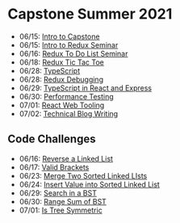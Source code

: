 # Capstone Summer 2021

* 06/15: [Intro to Capstone](https://us02web.zoom.us/rec/share/SxECzhE4VFfovrqI7HcpYk6ubrZOi5i8SIp0OQHfNq9YWDB3oNZp8y3Rb-dCUUJF.e-fgRlLM7vLnvKXN)
* 06/15: [Intro to Redux Seminar](https://us02web.zoom.us/rec/share/ADW0gE84UNxA1hOoUsgzNg70S5V3iCEPtzP52QQs2lLx0EIDX-_X6j0ssQZl2v0x.If-fPF3RAJnvYClX)
* 06/16: [Redux To Do List Seminar](https://us02web.zoom.us/rec/share/uZghZ4BtAUyxLHWmtT2zeKDKLfMAE24HIkfRYdkWWU1lgtEZPia1W4mhzfpUcgIi.LwSB-_Shf2vOuPBZ)
* 06/18: [Redux Tic Tac Toe](https://us02web.zoom.us/rec/share/kiHM1caggMPDjDFdh_79-sgT7aQH3UV1dBoA8MyzAf2DL1tnRjwWb0FuTCEif9z6.4_bw182VWgubbSXJ?startTime=1624024303000)
* 06/28: [TypeScript](https://us02web.zoom.us/rec/share/JLAFAdPMorw3h1PcEPKgTCFiT-Gx0w5rLJ-0C2dVyLQOcLjFbpyYbtkMJxiriHCO.WjLXT31c6elWEf0y?startTime=1624900063000)
* 06/28: [Redux Debugging](https://us02web.zoom.us/rec/share/JLAFAdPMorw3h1PcEPKgTCFiT-Gx0w5rLJ-0C2dVyLQOcLjFbpyYbtkMJxiriHCO.WjLXT31c6elWEf0y?startTime=1624905384000)
* 06/29: [TypeScript in React and Express](https://us02web.zoom.us/rec/share/Gv3v9505C5D6pRBx1ONwjBDUNAkgIBmYRVoGgpKZNqKCpq4XxXhcaUr2-5b5uFFk.Aa3q9em0zzVo-R5O?startTime=1624989817000)
* 06/30: [Performance Testing](https://us02web.zoom.us/rec/share/BBe-R0Lt3rWu3kvW9iFfVSbTw4Sm4R2DCN4c21bzaA9yvLDXgu8TvDczknJX4lK8.enUzXz8HDTVQOpID?startTime=1625072819000)
* 07/01: [React Web Tooling](https://us02web.zoom.us/rec/share/N1XMmIPQTCeS6dHx29blJrAxmZyKU116uxty9tN12RrAQzvaqOUTqAuCrllEI-ye.AkoLianp_lf_D1ID?startTime=1625159193000)
* 07/02: [Technical Blog Writing](https://us02web.zoom.us/rec/share/FZTLeq0r_qSIGYPEht5D-onryXik5Xp2QmL7Pk03Yu9khiXs3kff4fjmkhO8ARiN.UPdwmAh3u2Zog85o?startTime=1625232958000)

## Code Challenges
* 06/16: [Reverse a Linked List](https://us02web.zoom.us/rec/share/szJ_Jzp5W14FImdjpkCzkeE674q6wqV6MVfMN38oAGbYq8XQCevmZ2PMMIBtUhXd.lC0c756cdvRz_QRC)
* 06/17: [Valid Brackets](https://us02web.zoom.us/rec/share/1iVfrIrzG9anbHr-FLpcWZGi1wN_x6jYlcOTKqSFNiIEgLjM-LCvT2vCa-PqGYgZ.Z4wf_IfAGg77qhw9)
* 06/23: [Merge Two Sorted Linked LIsts](https://us02web.zoom.us/rec/share/07pXBJycDWYYk-fnyPLDf4s6pnTMaCBGbukHysgMw1DlaJhSzI3PqtpC3j1iTD9-.rzFHq4Vi3BMLT3-c?startTime=1624454396000)
* 06/24: [Insert Value into Sorted Linked List](https://us02web.zoom.us/rec/share/266fVkTg_nVGZCLKFdNRGMaoYgaavOA2Bec9TJgbSHwWMMCQ329wtEvp4rHBimnO.zLHDjQI7F9by20iS?startTime=1624541323000)
* 06/29: [Search in a BST](https://us02web.zoom.us/rec/share/DOuh70Dy7l9DzmM8XKuQFF87dh4chEr5ciWm7zGa68O9Mw_EauBsM3yV05rsbOTj.HkG6AGuPszlp33ih?startTime=1624973085000)
* 06/30: [Range Sum of BST](https://us02web.zoom.us/rec/share/nAkTNWhdcKbzvYKcQ9QBAmJVM6QP-ApwS1fc079iI-x4gKkaiwxCN9caACUsjYB5.Yyu7jkaxrTjBmznq?startTime=1625059367000)
* 07/01: [Is Tree Symmetric](https://us02web.zoom.us/rec/share/_FqBFcShCyyOsBeaaRWcD5wzhQeuB0AEMhKNNJxe9a2cZyJaCMWrvvOv5IVGQbT1.AXmkpQIWCEbEis80?startTime=1625145859000)
